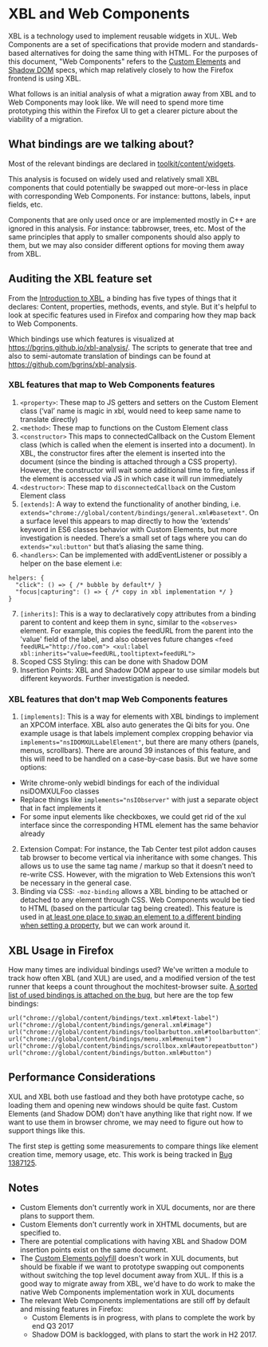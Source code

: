 
# XBL and Web Components

XBL is a technology used to implement reusable widgets in XUL. Web Components are a set of specifications that provide modern and standards-based alternatives for doing the same thing with HTML. For the purposes of this document, "Web Components" refers to the [Custom Elements](https://w3c.github.io/webcomponents/spec/custom/) and [Shadow DOM](https://w3c.github.io/webcomponents/spec/shadow/) specs, which map relatively closely to how the Firefox frontend is using XBL.

What follows is an initial analysis of what a migration away from XBL and to Web Components may look like. We will need to spend more time prototyping this within the Firefox UI to get a clearer picture about the viability of a migration.

## What bindings are we talking about?

Most of the relevant bindings are declared in [toolkit/content/widgets](https://github.com/mozilla/gecko-dev/tree/master/toolkit/content/widgets).

This analysis is focused on widely used and relatively small XBL components that could potentially be swapped out more-or-less in place with corresponding Web Components. For instance: buttons, labels, input fields, etc.

Components that are only used once or are implemented mostly in C++ are ignored in this analysis. For instance: tabbrowser, trees, etc. Most of the same principles that apply to smaller components should also apply to them, but we may also consider different options for moving them away from XBL.

## Auditing the XBL feature set

From the [Introduction to XBL](https://developer.mozilla.org/en-US/docs/Mozilla/Tech/XUL/Tutorial/Introduction_to_XBL), a binding has five types of things that it declares: Content, properties, methods, events, and style.  But it's helpful to look at specific features used in Firefox and comparing how they map back to Web Components.

Which bindings use which features is visualized at https://bgrins.github.io/xbl-analysis/. The scripts to generate that tree and also to semi-automate translation of bindings can be found at https://github.com/bgrins/xbl-analysis.

### XBL features that map to Web Components features

1. `<property>`: These map to JS getters and setters on the Custom Element class (‘val’ name is magic in xbl, would need to keep same name to translate directly)
2. `<method>`: These map to functions on the Custom Element class
3. `<constructor>` This maps to connectedCallback on the Custom Element class (which is called when the element is inserted into a document).
In XBL, the constructor fires after the element is inserted into the document (since the binding is attached through a CSS property).  However, the constructor will wait some additional time to fire, unless if the element is accessed via JS in which case it will run immediately
4. `<destructor>`: These map to `disconnectedCallback` on the Custom Element class
5. `[extends]`: A way to extend the functionality of another binding, i.e. `extends="chrome://global/content/bindings/general.xml#basetext"`. On a surface level this appears to map directly to how the ‘extends’ keyword in ES6 classes behavior with Custom Elements, but more investigation is needed.  There’s a small set of tags where you can do `extends="xul:button"` but that’s aliasing the same thing.
6. `<handlers>`: Can be implemented with addEventListener or possibly a helper on the base element i.e:
```
helpers: {
  "click": () => { /* bubble by default*/ }
  "focus|capturing": () => { /* copy in xbl implementation */ }
}
```
7. `[inherits]`: This is a way to declaratively copy attributes from a binding parent to content and keep them in sync, similar to the `<observes>` element. For example, this copies the feedURL from the parent into the 'value' field of the label, and also observes future changes
`<feed feedURL="http://foo.com">
<xul:label xbl:inherits="value=feedURL,tooltiptext=feedURL">`
8. Scoped CSS Styling: this can be done with Shadow DOM
9. Insertion Points: XBL and Shadow DOM appear to use similar models but different keywords. Further investigation is needed.

### XBL features that don't map Web Components features

1. `[implements]`: This is a way for elements with XBL bindings to implement an XPCOM interface.  XBL also auto generates the Qi bits for you. One example usage is that labels implement complex cropping behavior via `implements="nsIDOMXULLabelElement"`, but there are many others (panels, menus, scrollbars). There are around 39 instances of this feature, and this will need to be handled on a case-by-case basis. But we have some options:

  * Write chrome-only webidl bindings for each of the individual nsiDOMXULFoo classes
  * Replace things like `implements="nsIObserver"` with just a separate object that in fact implements it
  * For some input elements like checkboxes, we could get rid of the xul interface since the corresponding HTML element has the same behavior already

2. Extension Compat: For instance, the Tab Center test pilot addon causes tab browser to become vertical via inheritance with some changes.  This allows us to use the same tag name / markup so that it doesn’t need to re-write CSS. However, with the migration to Web Extensions this won’t be necessary in the general case.
3. Binding via CSS: `-moz-binding` allows a XBL binding to be attached or detached to any element through CSS.  Web Components would be tied to HTML (based on the particular tag being created). This feature is used in [at least one place to swap an element to a different binding when setting a property](http://searchfox.org/mozilla-central/rev/7cc377ce3f0a569c5c9b362d589705cd4fecc0ac/toolkit/content/widgets/text.xml#47), but we can work around it.

## XBL Usage in Firefox

How many times are individual bindings used?  We've written a module to track how often XBL (and XUL) are used, and a modified version of the test runner that keeps a count throughout the mochitest-browser suite. [A sorted list of used bindings is attached on the bug](https://bugzilla.mozilla.org/show_bug.cgi?id=1376546), but here are the top few bindings:

    url("chrome://global/content/bindings/text.xml#text-label")
    url("chrome://global/content/bindings/general.xml#image")
    url("chrome://global/content/bindings/toolbarbutton.xml#toolbarbutton")
    url("chrome://global/content/bindings/menu.xml#menuitem")
    url("chrome://global/content/bindings/scrollbox.xml#autorepeatbutton")
    url("chrome://global/content/bindings/button.xml#button")

## Performance Considerations

XUL and XBL both use fastload and they both have prototype cache, so loading them and opening new windows should be quite fast. Custom Elements (and Shadow DOM) don't have anything like that right now. If we want to use them in browser chrome, we may need to figure out how to support things like this.

The first step is getting some measurements to compare things like element creation time, memory usage, etc. This work is being tracked in [Bug 1387125](https://bugzilla.mozilla.org/show_bug.cgi?id=1387125).

## Notes

* Custom Elements don't currently work in XUL documents, nor are there plans to support them.
* Custom Elements don't currently work in XHTML documents, but are specified to.
* There are potential complications with having XBL and Shadow DOM insertion points exist on the same document.
* The [Custom Elements polyfill](https://github.com/webcomponents/custom-elements) doesn't work in XUL documents, but should be fixable if we want to prototype swapping out components without switching the top level document away from XUL. If this is a good way to migrate away from XBL, we'd have to do work to make the native Web Components implementation work in XUL documents
* The relevant Web Components implementations are still off by default and missing features in Firefox:
  * Custom Elements is in progress, with plans to complete the work by end Q3 2017
  * Shadow DOM is backlogged, with plans to start the work in H2 2017.
